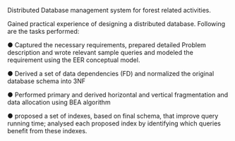 Distributed Database management system for forest related activities.

Gained practical experience of designing a distributed database. Following are the tasks performed:

● Captured the necessary requirements, prepared detailed Problem description and wrote relevant sample queries and modeled the requirement using the EER conceptual model.

● Derived a set of data dependencies (FD) and normalized the original database schema into 3NF

● Performed primary and derived horizontal and vertical fragmentation and data allocation using BEA algorithm

● proposed a set of indexes, based on final schema, that improve query running time; analysed each proposed index by identifying which queries benefit from these indexes.

